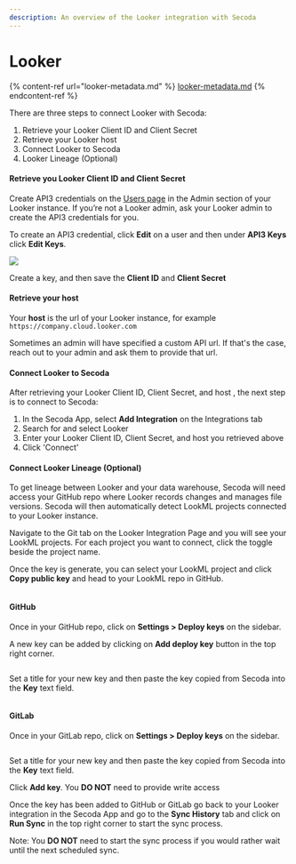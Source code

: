 ```yaml
---
description: An overview of the Looker integration with Secoda
---
```


# Looker

{% content-ref url="looker-metadata.md" %}
[looker-metadata.md](looker-metadata.md)
{% endcontent-ref %}

There are three steps to connect Looker with Secoda:

1. Retrieve your Looker Client ID and Client Secret
2. Retrieve your Looker host
3. Connect Looker to Secoda
4. Looker Lineage (Optional)

#### **Retrieve you Looker Client ID and Client Secret** <a href="#h_fe76e01a02" id="h_fe76e01a02"></a>

Create API3 credentials on the [Users page](https://docs.looker.com/admin-options/settings/users) in the Admin section of your Looker instance. If you’re not a Looker admin, ask your Looker admin to create the API3 credentials for you.

To create an API3 credential, click **Edit** on a user and then under **API3 Keys** click **Edit Keys**.

![](https://downloads.intercomcdn.com/i/o/378332385/8e16211840f3aa4d3a3aade6/Screen+Shot+2021-08-19+at+10.45.42+PM.png)

Create a key, and then save the **Client ID** and **Client Secret**

#### **Retrieve your host** <a href="#h_75eb18a905" id="h_75eb18a905"></a>

Your **host** is the url of your Looker instance, for example `https://company.cloud.looker.com`

Sometimes an admin will have specified a custom API url. If that's the case, reach out to your admin and ask them to provide that url.

#### **Connect Looker to Secoda** <a href="#h_f136e3163c" id="h_f136e3163c"></a>

After retrieving your Looker Client ID, Client Secret, and host , the next step is to connect to Secoda:

1. In the Secoda App, select **Add Integration** on the Integrations tab
2. Search for and select Looker
3. Enter your Looker Client ID, Client Secret, and host you retrieved above
4. Click 'Connect'

#### Connect Looker Lineage (Optional) <a href="#h_306dadb3b4" id="h_306dadb3b4"></a>

To get lineage between Looker and your data warehouse, Secoda will need access your GitHub repo where Looker records changes and manages file versions. Secoda will then automatically detect LookML projects connected to your Looker instance.

Navigate to the Git tab on the Looker Integration Page and you will see your LookML projects. For each project you want to connect, click the toggle beside the project name.

Once the key is generate, you can select your LookML project and click **Copy public key** and head to your LookML repo in GitHub.



<figure><img src="https://secoda-public-media-assets.s3.amazonaws.com/33a1442a-8a9e-4212-8244-318c5eca0375.png" alt=""><figcaption></figcaption></figure>

#### GitHub

Once in your GitHub repo, click on **Settings > Deploy keys** on the sidebar.

A new key can be added by clicking on **Add deploy key** button in the top right corner.



<figure><img src="https://secoda-public-media-assets.s3.amazonaws.com/3a8f9c54-6990-4294-bfc2-39cc30f9c853.png" alt=""><figcaption></figcaption></figure>

Set a title for your new key and then paste the key copied from Secoda into the **Key** text field.

<figure><img src="https://secoda-public-media-assets.s3.amazonaws.com/84c58a1a-60ca-48e7-ad0e-2c8a12cb7694.png" alt=""><figcaption></figcaption></figure>

#### GitLab

Once in your GitLab repo, click on **Settings > Deploy keys** on the sidebar.

<figure><img src="https://secoda-public-media-assets.s3.amazonaws.com/2999382b-e864-4bc8-9316-7d0ad8f39cb7.png" alt=""><figcaption></figcaption></figure>

Set a title for your new key and then paste the key copied from Secoda into the **Key** text field.

Click **Add key**. You **DO NOT** need to provide write access

Once the key has been added to GitHub or GitLab go back to your Looker integration in the Secoda App and go to the **Sync History** tab and click on **Run Sync** in the top right corner to start the sync process.

Note: You **DO NOT** need to start the sync process if you would rather wait until the next scheduled sync.

